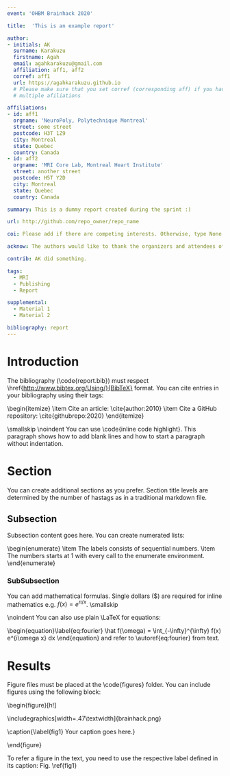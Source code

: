 ```yaml
---
event: 'OHBM Brainhack 2020'

title:  'This is an example report'

author:
- initials: AK
  surname: Karakuzu
  firstname: Agah
  email: agahkarakuzu@gmail.com
  affiliation: aff1, aff2
  corref: aff1
  url: https://agahkarakuzu.github.io
  # Please make sure that you set corref (corresponding aff) if you have
  # multiple afiliations

affiliations:
- id: aff1
  orgname: 'NeuroPoly, Polytechnique Montreal'
  street: some street 
  postcode: H3T 1Z9
  city: Montreal
  state: Quebec
  country: Canada
- id: aff2
  orgname: 'MRI Core Lab, Montreal Heart Institute'
  street: another street 
  postcode: H5T Y2D
  city: Montreal
  state: Quebec
  country: Canada

summary: This is a dummy report created during the sprint :) 

url: http://github.com/repo_owner/repo_name

coi: Please add if there are competing interests. Otherwise, type None.

acknow: The authors would like to thank the organizers and attendees of OHBM Brainhack 2020.

contrib: AK did something.

tags:
  - MRI
  - Publishing
  - Report

supplemental:
  - Material 1
  - Material 2 

bibliography: report
---
```


# Introduction
The bibliography (\code{report.bib}) must respect \href{http://www.bibtex.org/Using/}{BibTeX} format. 
You can cite entries in your bibliography using their tags:

\begin{itemize}
  \item Cite an article: \cite{author:2010}
  \item Cite a GitHub repository: \cite{githubrepo:2020}
\end{itemize}

\smallskip
\noindent You can use \code{inline code highlight}. This paragraph shows how to add blank lines and how to start a paragraph without indentation.

# Section
You can create additional sections as you prefer. Section title levels are determined by the number of hastags as in a traditional markdown file.

## Subsection
Subsection content goes here. You can create numerated lists:

\begin{enumerate}
  \item The labels consists of sequential numbers.
  \item The numbers starts at 1 with every call to the enumerate environment.
\end{enumerate}

### SubSubsection
You can add mathematical formulas. Single dollars ($) are required for inline mathematics e.g. $f(x) = e^{\pi/x}$.
\smallskip

\noindent You can also use plain \LaTeX for equations:

\begin{equation}\label{eq:fourier}
\hat f(\omega) = \int_{-\infty}^{\infty} f(x) e^{i\omega x} dx
\end{equation}
and refer to \autoref{eq:fourier} from text.


# Results
Figure files must be placed at the \code{figures} folder. You can include figures using the following block:

\begin{figure}[h!]

  \includegraphics[width=.47\textwidth]{brainhack.png}

  \caption{\label{fig1} Your caption goes here.}

\end{figure}

To refer a figure in the text, you need to use the respective label defined in its caption: Fig. \ref{fig1}
